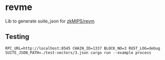 # revme

Lib to generate suite_json for [zkMIPS/revm](https://github.com/zkMIPS/zkm/tree/main/prover/examples/revme)

## Testing

```
RPC_URL=http://localhost:8545 CHAIN_ID=1337 BLOCK_NO=3 RUST_LOG=debug SUITE_JSON_PATH=./test-vectors/3.json cargo run --example process
```